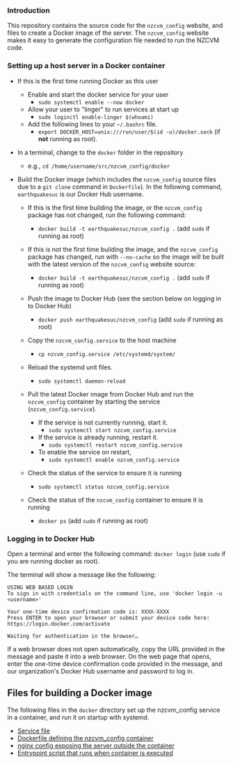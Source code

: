 ### Introduction

This repository contains the source code for the `nzcvm_config` website, and files to create a Docker
image of the server. The `nzcvm_config` website makes it easy to generate the configuration file 
needed to run the NZCVM code.

### Setting up a host server in a Docker container

* If this is the first time running Docker as this user
    * Enable and start the docker service for your user
        * `sudo systemctl enable --now docker`
    * Allow your user to "linger" to run services at start up
        * `sudo loginctl enable-linger $(whoami)`
    * Add the following lines to your `~/.bashrc` file.
        * `export DOCKER_HOST=unix:///run/user/$(id -u)/docker.sock` (if **not** running as root).


* In a terminal, change to the `docker` folder in the repository
    * e.g., `cd /home/username/src/nzcvm_config/docker`
* Build the Docker image (which includes the `nzcvm_config` source files due to a `git clone` command in `Dockerfile`). 
    In the following command, `earthquakesuc` is our Docker Hub username.
    * If this is the first time building the image, or the `nzcvm_config` package has not changed, run the following command:
        * `docker build -t earthquakesuc/nzcvm_config .` (add `sudo` if running as root) 
    * If this is not the first time building the image, and the `nzcvm_config` package has changed, run with `--no-cache` 
      so the image will be built with the latest version of the `nzcvm_config` website source:
        * `docker build -t earthquakesuc/nzcvm_config .` (add `sudo` if running as root) 

    * Push the image to Docker Hub (see the section below on logging in to Docker Hub)
        * `docker push earthquakesuc/nzcvm_config` (add `sudo` if running as root) 

    * Copy the `nzcvm_config.service` to the host machine
        * `cp nzcvm_config.service /etc/systemd/system/`
    * Reload the systemd unit files.
        *  `sudo systemctl daemon-reload`

    * Pull the latest Docker image from Docker Hub and run the `nzcvm_config` container by starting the service (`nzcvm_config.service`).
        * If the service is not currently running, start it.
            * `sudo systemctl start nzcvm_config.service`
        * If the service is already running, restart it.
            * `sudo systemctl restart nzcvm_config.service`
        * To enable the service on restart,
            * `sudo systemctl enable nzcvm_config.service`

    * Check the status of the service to ensure it is running
        * `sudo systemctl status nzcvm_config.service` 

    * Check the status of the `nzcvm_config` container to ensure it is running
        * `docker ps` (add `sudo` if running as root)

### Logging in to Docker Hub
Open a terminal and enter the following command:
`docker login` (use `sudo` if you are running docker as root).

The terminal will show a message like the following:

    USING WEB BASED LOGIN
    To sign in with credentials on the command line, use 'docker login -u <username>'

    Your one-time device confirmation code is: XXXX-XXXX
    Press ENTER to open your browser or submit your device code here: https://login.docker.com/activate

    Waiting for authentication in the browser…

If a web browser does not open automatically, copy the URL provided in the message and 
paste it into a web browser. On the web page that opens, enter the one-time device 
confirmation code provided in the message, and our organization's Docker Hub username 
and password to log in.

## Files for building a Docker image

The following files in the `docker` directory set up the nzcvm_config service in a 
container, and run it on startup with systemd. 

- [Service file](docker/nzcvm_config.service)
- [Dockerfile defining the nzcvm_config container](docker/Dockerfile)
- [nginx config exposing the server outside the container](docker/nginx.conf)
- [Entrypoint script that runs when container is executed](docker/start.sh)
